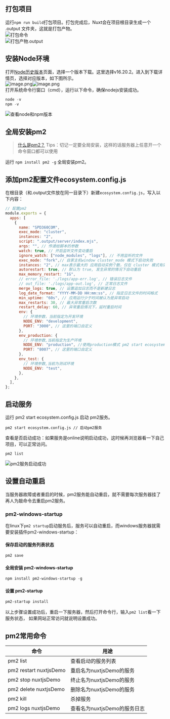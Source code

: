 <a name="SS1nP"></a>
## 打包项目
运行`npm run build`打包项目。打包完成后，Nuxt会在项目根目录生成一个 .output 文件夹，这就是打包产物。<br />![打包命令](https://cdn.nlark.com/yuque/0/2023/png/380273/1701936472388-4383e636-1402-4528-87e8-8689622597b2.png#averageHue=%231c1817&clientId=u2df59f6a-3088-4&from=paste&height=243&id=ue89b4105&originHeight=243&originWidth=369&originalType=binary&ratio=1&rotation=0&showTitle=true&size=16870&status=done&style=none&taskId=u30c7ce56-ae06-4639-ac76-88ec1ef69e1&title=%E6%89%93%E5%8C%85%E5%91%BD%E4%BB%A4&width=369 "打包命令")<br />![打包产物.output](https://cdn.nlark.com/yuque/0/2023/png/380273/1701936624443-10ceab65-20b2-4a08-98b2-312d88bbbddc.png#averageHue=%23191413&clientId=u2df59f6a-3088-4&from=paste&height=126&id=i54z0&originHeight=126&originWidth=148&originalType=binary&ratio=1&rotation=0&showTitle=true&size=3280&status=done&style=none&taskId=u5dcef54c-6112-4356-995a-3f351172bfc&title=%E6%89%93%E5%8C%85%E4%BA%A7%E7%89%A9.output&width=148 "打包产物.output")
<a name="qnHnF"></a>
## 安装Node环境
打开[Node历史版本](https://nodejs.org/en/about/previous-releases)页面，选择一个版本下载。这里选择v16.20.2。进入到下载详情页，选择对应版本，如下图所示。<br />![image.png](https://cdn.nlark.com/yuque/0/2023/png/380273/1701937239629-737d5587-554f-4dfe-84f6-756b69d89129.png#averageHue=%23f5f3f2&clientId=u2df59f6a-3088-4&from=paste&height=661&id=u2b335f91&originHeight=661&originWidth=743&originalType=binary&ratio=1&rotation=0&showTitle=false&size=99144&status=done&style=none&taskId=udeef57c8-b903-43b7-93c8-0ea301cc802&title=&width=743)![image.png](https://cdn.nlark.com/yuque/0/2023/png/380273/1701937414610-f32106ad-1874-413a-8dc9-9869efc4844c.png#averageHue=%23f2f1f1&clientId=u2df59f6a-3088-4&from=paste&height=567&id=u9f420dfd&originHeight=567&originWidth=622&originalType=binary&ratio=1&rotation=0&showTitle=false&size=52571&status=done&style=none&taskId=ua3736b06-a360-4073-b0c5-e4a086793b8&title=&width=622)<br />打开系统命令行窗口（cmd），运行以下命令，确保nodejs安装成功。
```powershell
node -v
npm -v
```
![查看node和npm版本](https://cdn.nlark.com/yuque/0/2023/png/380273/1701937621156-667265f0-b5a1-4f0c-b404-207a06c0fe02.png#averageHue=%23353433&clientId=u2df59f6a-3088-4&from=paste&height=192&id=u2259d5d7&originHeight=192&originWidth=323&originalType=binary&ratio=1&rotation=0&showTitle=true&size=9465&status=done&style=none&taskId=u7b66a27d-d3e0-4e2c-af52-95c99597f08&title=%E6%9F%A5%E7%9C%8Bnode%E5%92%8Cnpm%E7%89%88%E6%9C%AC&width=323 "查看node和npm版本")
<a name="MboIX"></a>
## 全局安装pm2
> [什么是pm2？](https://pm2.keymetrics.io/)
> Tips：切记一定要全局安装，这样的话服务器上任意开一个命令窗口都可以使用

运行 `npm install pm2 -g` 全局安装pm2。

<a name="hrDhu"></a>
## 添加pm2配置文件ecosystem.config.js
在根目录（和.output文件放在同一目录下）新建`ecosystem.config.js`，写入以下内容：
```javascript
// 配置pm2
module.exports = {
  apps: [
    {
      name: "SPD360COM",
      exec_mode: "cluster",
      instances: "2",
      script: ".output/server/index.mjs",
      args: "", // 传递给脚本的参数
      watch: true, // 开启监听文件变动重启
      ignore_watch: ["node_modules", "logs"], // 不用监听的文件
      exec_mode: "fork",// 自家主机window cluster_mode 模式下启动失败
      instances: "2", // max表示最大的 应用启动实例个数，仅在 cluster 模式有效 默认为 fork
      autorestart: true, // 默认为 true, 发生异常的情况下自动重启
      max_memory_restart: "1G",
      // error_file: './logs/app-err.log', // 错误日志文件
      // out_file: './logs/app-out.log', // 正常日志文件
      merge_logs: true, // 设置追加日志而不是新建日志
      log_date_format: "YYYY-MM-DD HH:mm:ss", // 指定日志文件的时间格式
      min_uptime: "60s", // 应用运行少于时间被认为是异常启动
      max_restarts: 30, // 最大异常重启次数
      restart_delay: 60, // 异常重启情况下，延时重启时间
      env: {
        // 环境参数，当前指定为开发环境
        NODE_ENV: "development",
        PORT: "3000", // 这里的端口自定义
      },
      env_production: {
        // 环境参数,当前指定为生产环境
        NODE_ENV: "production", //使用production模式 pm2 start ecosystem.config.js --env production
        PORT: "8007", // 这里的端口自定义
      },
      env_test: {
        // 环境参数,当前为测试环境
        NODE_ENV: "test",
      },
    },
  ],
};

```
<a name="cpf5b"></a>
## 启动服务
运行 pm2 start ecosystem.config.js 启动 pm2服务。
```shell
pm2 start ecosystem.config.js // 启动pm2服务
```
查看是否启动成功：如果服务是online说明启动成功，这时候再浏览器看一下自己项目，可以正常访问。
```shell
pm2 list
```
![pm2服务启动成功](https://cdn.nlark.com/yuque/0/2023/png/380273/1701938783807-ab7ef2fb-be29-4b66-bd8e-de2e2edb2e9d.png#averageHue=%23070707&clientId=u2df59f6a-3088-4&from=paste&height=294&id=u9912b48b&originHeight=294&originWidth=955&originalType=binary&ratio=1&rotation=0&showTitle=true&size=23456&status=done&style=none&taskId=u41986825-6663-400a-9b77-90c489292b2&title=pm2%E6%9C%8D%E5%8A%A1%E5%90%AF%E5%8A%A8%E6%88%90%E5%8A%9F&width=955 "pm2服务启动成功")
<a name="J1nkZ"></a>
## 设置自动重启
当服务器故障或者重启的时候，pm2服务能自动重启，就不需要每次服务器挂了再人为敲命令去重启pm2服务。
<a name="JMmXZ"></a>
### pm2-windows-startup
在linux下`pm2 startup`启动服务后，服务可以自动重启，而windows服务器就需要安装插件pm2-windows-startup：
<a name="EIN3I"></a>
#### 保存启动的服务列表状态
```powershell
pm2 save
```
<a name="ovJHN"></a>
#### 全局安装 pm2-windows-startup
```powershell
npm install pm2-windows-startup -g
```
<a name="uEeq9"></a>
#### 设置 pm2-startup
```powershell
pm2-startup install
```
以上步骤设置成功后，重启一下服务器，然后打开命令行，输入`pm2 list`看一下服务状态， 如果网站正常访问就说明设置成功。
<a name="ADyAc"></a>
## pm2常用命令
| 命令 | 用途 |
| --- | --- |
| pm2 list | 查看启动的服务列表 |
| pm2 restart nuxtjsDemo | 重启名为nuxtjsDemo的服务 |
| pm2 stop nuxtjsDemo | 终止名为nuxtjsDemo的服务 |
| pm2 delete nuxtjsDemo | 删除名为nuxtjsDemo的服务 |
| pm2 kill | 杀掉服务 |
| pm2 logs nuxtjsDemo | 查看名为nuxtjsDemo的服务日志 |


